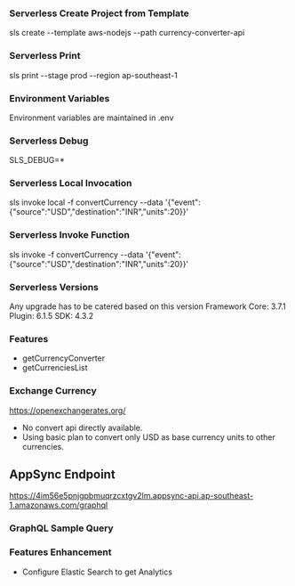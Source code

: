 ### Serverless Create Project from Template

sls create --template aws-nodejs --path currency-converter-api

### Serverless Print

sls print --stage prod --region ap-southeast-1

### Environment Variables

Environment variables are maintained in .env

### Serverless Debug 

SLS_DEBUG=*

### Serverless Local Invocation
sls invoke local -f convertCurrency --data '{\"event\": {\"source\":\"USD\",\"destination\":\"INR\",\"units\":20}}'

### Serverless Invoke Function
sls invoke  -f convertCurrency --data '{\"event\": {\"source\":\"USD\",\"destination\":\"INR\",\"units\":20}}'

### Serverless Versions
Any upgrade has to be catered based on this version
Framework Core: 3.7.1
Plugin: 6.1.5
SDK: 4.3.2

### Features
- getCurrencyConverter
- getCurrenciesList

### Exchange Currency
https://openexchangerates.org/
- No convert api directly available.
- Using basic plan to convert only USD as base currency units to other currencies. 

## AppSync Endpoint
https://4im56e5pnjgpbmuqrzcxtgv2lm.appsync-api.ap-southeast-1.amazonaws.com/graphql

### GraphQL Sample Query



### Features Enhancement
- Configure Elastic Search to get Analytics